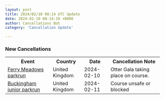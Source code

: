 ```yaml
---
layout: post
title: 2024/02/10 08:14 UTC Update
date: 2024-02-10 08:14:19 +0000
author: Cancellations Bot
category: 'Cancellation Update'

---
```


<h3>New Cancellations</h3>
<div class='hscrollable'>
<table style='width: 100%'>
    <tr>
        <th>Event</th>
        <th>Country</th>
        <th>Date</th>
        <th>Cancellation Note</th>
    </tr>
    <tr>
        <td><a href="https://www.parkrun.org.uk/ferrymeadows">Ferry Meadows parkrun</a></td>
        <td>United Kingdom</td>
        <td>2024-02-10</td>
        <td>Otter Gala taking place on course.</td>
    </tr>
    <tr>
        <td><a href="https://www.parkrun.org.uk/buckingham-juniors">Buckingham junior parkrun</a></td>
        <td>United Kingdom</td>
        <td>2024-02-11</td>
        <td>Course unsafe or blocked</td>
    </tr>
</table>
</div>
